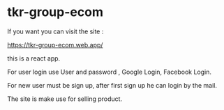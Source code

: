 # tkr-group-ecom

If you want you can visit the site :

https://tkr-group-ecom.web.app/

this is a react app.

For user login use User and password , Google Login, Facebook Login.

For new user must be sign up, after first sign up he can login by the mail.

The site is make use for selling product.